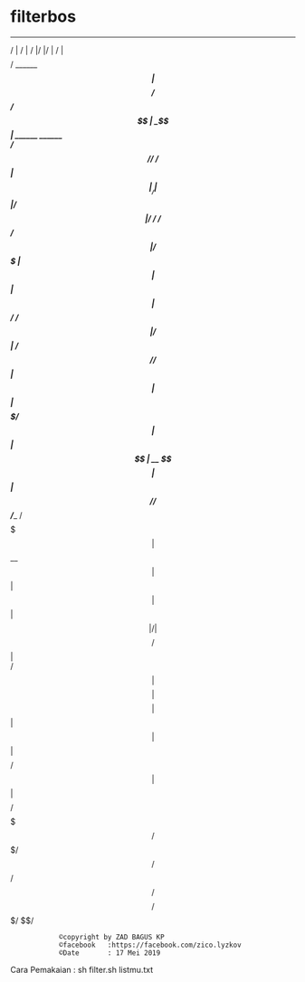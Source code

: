 # filterbos
 ________                  __        ________  __  __    __                         
/        |                /  |      /        |/  |/  |  /  |                        
$$$$$$$$/   ______    ____$$ |      $$$$$$$$/ $$/ $$ | _$$ |_     ______    ______  
    /$$/   /      \  /    $$ |      $$ |__    /  |$$ |/ $$   |   /      \  /      \ 
   /$$/    $$$$$$  |/$$$$$$$ |      $$    |   $$ |$$ |$$$$$$/   /$$$$$$  |/$$$$$$  |
  /$$/     /    $$ |$$ |  $$ |      $$$$$/    $$ |$$ |  $$ | __ $$    $$ |$$ |  $$/ 
 /$$/____ /$$$$$$$ |$$ \__$$ |      $$ |      $$ |$$ |  $$ |/  |$$$$$$$$/ $$ |      
/$$      |$$    $$ |$$    $$ |      $$ |      $$ |$$ |  $$  $$/ $$       |$$ |      
$$$$$$$$/  $$$$$$$/  $$$$$$$/       $$/       $$/ $$/    $$$$/   $$$$$$$/ $$/       
                                                                                    
                ©copyright by ZAD BAGUS KP
                ©facebook   :https://facebook.com/zico.lyzkov
                ©Date       : 17 Mei 2019
Cara Pemakaian :
sh filter.sh listmu.txt
